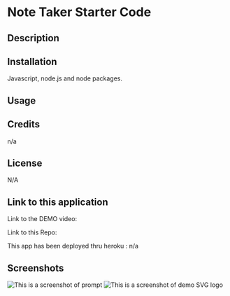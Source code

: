 # Note Taker Starter Code

## Description



## Installation

Javascript, node.js and node packages. 

## Usage



## Credits

n/a

## License

N/A

## Link to this application

Link to the DEMO video: 

Link to this Repo: 

This app has been deployed thru heroku : n/a

## Screenshots

![This is a screenshot of prompt](./public/images/screenshot1.png)
![This is a screenshot of demo SVG logo](./public/images/screenshot2.png)
